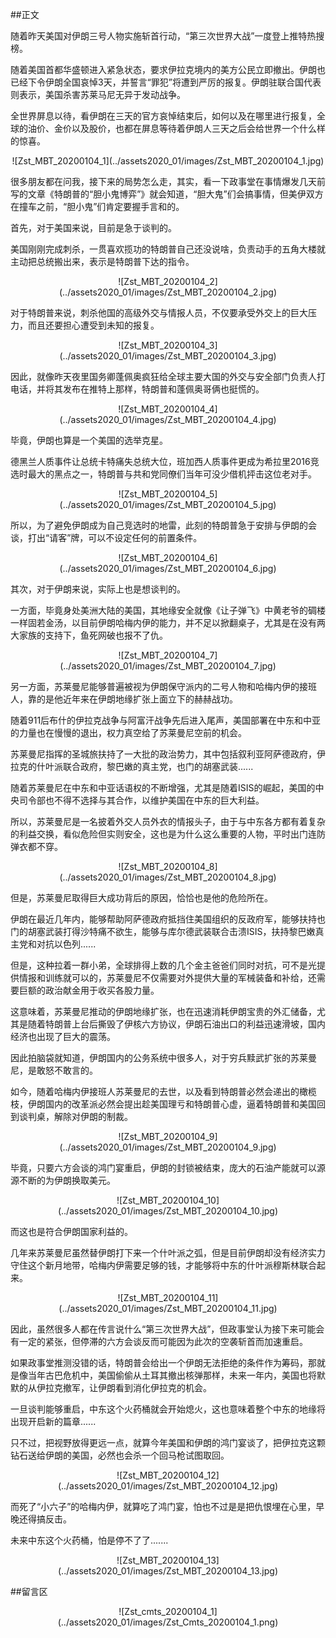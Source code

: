 ##正文

随着昨天美国对伊朗三号人物实施斩首行动，“第三次世界大战”一度登上推特热搜榜。

随着美国首都华盛顿进入紧急状态，要求伊拉克境内的美方公民立即撤出。伊朗也已经下令伊朗全国哀悼3天，并誓言“罪犯”将遭到严厉的报复。伊朗驻联合国代表则表示，美国杀害苏莱马尼无异于发动战争。

全世界屏息以待，看伊朗在三天的官方哀悼结束后，如何以及在哪里进行报复，全球的油价、金价以及股价，也都在屏息等待着伊朗人三天之后会给世界一个什么样的惊喜。

 <div align="center">![Zst_MBT_20200104_1](../assets2020_01/images/Zst_MBT_20200104_1.jpg)</div>

很多朋友都在问我，接下来的局势怎么走，其实，看一下政事堂在事情爆发几天前写的文章《特朗普的“胆小鬼博弈”》就会知道，“胆大鬼”们会搞事情，但美伊双方在撞车之前，“胆小鬼”们肯定要握手言和的。

首先，对于美国来说，目前是急于谈判的。

美国刚刚完成刺杀，一贯喜欢揽功的特朗普自己还没说啥，负责动手的五角大楼就主动把总统搬出来，表示是特朗普下达的指令。

 <div align="center">![Zst_MBT_20200104_2](../assets2020_01/images/Zst_MBT_20200104_2.jpg)</div>

对于特朗普来说，刺杀他国的高级外交与情报人员，不仅要承受外交上的巨大压力，而且还要担心遭受到未知的报复。

 <div align="center">![Zst_MBT_20200104_3](../assets2020_01/images/Zst_MBT_20200104_3.jpg)</div>

因此，就像昨天夜里国务卿蓬佩奥疯狂给全球主要大国的外交与安全部门负责人打电话，并将其发布在推特上那样，特朗普和蓬佩奥哥俩也挺慌的。

 <div align="center">![Zst_MBT_20200104_4](../assets2020_01/images/Zst_MBT_20200104_4.jpg)</div>

毕竟，伊朗也算是一个美国的选举克星。

德黑兰人质事件让总统卡特痛失总统大位，班加西人质事件更成为希拉里2016竞选时最大的黑点之一，特朗普与共和党同僚们当年可没少借机抨击这位老对手。

 <div align="center">![Zst_MBT_20200104_5](../assets2020_01/images/Zst_MBT_20200104_5.jpg)</div>

所以，为了避免伊朗成为自己竞选时的地雷，此刻的特朗普急于安排与伊朗的会谈，打出“请客”牌，可以不设定任何的前置条件。

 <div align="center">![Zst_MBT_20200104_6](../assets2020_01/images/Zst_MBT_20200104_6.jpg)</div>

其次，对于伊朗来说，实际上也是想谈判的。

一方面，毕竟身处美洲大陆的美国，其地缘安全就像《让子弹飞》中黄老爷的碉楼一样固若金汤，以目前伊朗哈梅内伊的能力，并不足以掀翻桌子，尤其是在没有两大家族的支持下，鱼死网破也报不了仇。

 <div align="center">![Zst_MBT_20200104_7](../assets2020_01/images/Zst_MBT_20200104_7.jpg)</div>

另一方面，苏莱曼尼能够普遍被视为伊朗保守派内的二号人物和哈梅内伊的接班人，靠的是他近年来在伊朗地缘扩张上面立下的赫赫战功。

随着911后布什的伊拉克战争与阿富汗战争先后进入尾声，美国部署在中东和中亚的力量也在慢慢的退出，权力真空给了苏莱曼尼空前的机会。

苏莱曼尼指挥的圣城旅扶持了一大批的政治势力，其中包括叙利亚阿萨德政府，伊拉克的什叶派联合政府，黎巴嫩的真主党，也门的胡塞武装......

随着苏莱曼尼在中东和中亚话语权的不断增强，尤其是随着ISIS的崛起，美国的中央司令部也不得不选择与其合作，以维护美国在中东的巨大利益。

所以，苏莱曼尼是一名披着外交人员外衣的情报头子，由于与中东各方都有着复杂的利益交换，看似危险但实则安全，这也是为什么这么重要的人物，平时出门连防弹衣都不穿。

 <div align="center">![Zst_MBT_20200104_8](../assets2020_01/images/Zst_MBT_20200104_8.jpg)</div>

但是，苏莱曼尼取得巨大成功背后的原因，恰恰也是他的危险所在。


伊朗在最近几年内，能够帮助阿萨德政府抵挡住美国组织的反政府军，能够扶持也门的胡塞武装打得沙特痛不欲生，能够与库尔德武装联合击溃ISIS，扶持黎巴嫩真主党和对抗以色列......

但是，这种拉着一群小弟，全球排得上数的几个金主爸爸们同时对抗，可不是光提供情报和训练就可以的，苏莱曼尼不仅需要对外提供大量的军械装备和补给，还需要巨额的政治献金用于收买各股力量。

这意味着，苏莱曼尼推动的伊朗地缘扩张，也在迅速消耗伊朗宝贵的外汇储备，尤其是随着特朗普上台后撕毁了伊核六方协议，伊朗石油出口的利益迅速滑坡，国内经济也出现了巨大的震荡。

因此拍脑袋就知道，伊朗国内的公务系统中很多人，对于穷兵黩武扩张的苏莱曼尼，是敢怒不敢言的。

如今，随着哈梅内伊接班人苏莱曼尼的去世，以及看到特朗普必然会递出的橄榄枝，伊朗国内的改革派必然会提出趁美国理亏和特朗普心虚，逼着特朗普和美国回到谈判桌，解除对伊朗的制裁。

 <div align="center">![Zst_MBT_20200104_9](../assets2020_01/images/Zst_MBT_20200104_9.jpg)</div>

毕竟，只要六方会谈的鸿门宴重启，伊朗的封锁被结束，庞大的石油产能就可以源源不断的为伊朗换取美元。

 <div align="center">![Zst_MBT_20200104_10](../assets2020_01/images/Zst_MBT_20200104_10.jpg)</div>

而这也是符合伊朗国家利益的。

几年来苏莱曼尼虽然替伊朗打下来一个什叶派之弧，但是目前伊朗却没有经济实力守住这个新月地带，哈梅内伊需要足够的钱，才能够将中东的什叶派穆斯林联合起来。

 <div align="center">![Zst_MBT_20200104_11](../assets2020_01/images/Zst_MBT_20200104_11.jpg)</div>

因此，虽然很多人都在传言说什么“第三次世界大战”，但政事堂认为接下来可能会有一定的紧张，但停滞的六方会谈反而可能因为此次的空袭斩首而加速重启。

如果政事堂推测没错的话，特朗普会给出一个伊朗无法拒绝的条件作为筹码，那就是像当年古巴危机中，美国偷偷从土耳其撤出核弹那样，未来一年内，美国也将默默的从伊拉克撤军，让伊朗看到消化伊拉克的机会。

一旦谈判能够重启，中东这个火药桶就会开始熄火，这也意味着整个中东的地缘将出现开启新的篇章......

只不过，把视野放得更远一点，就算今年美国和伊朗的鸿门宴谈了，把伊拉克这颗钻石送给伊朗的美国，必然也会杀一个回马枪试图取回。

 <div align="center">![Zst_MBT_20200104_12](../assets2020_01/images/Zst_MBT_20200104_12.jpg)</div>

而死了“小六子”的哈梅内伊，就算吃了鸿门宴，怕也不过是是把仇恨埋在心里，早晚还得搞反击。

未来中东这个火药桶，怕是停不了了.......

 <div align="center">![Zst_MBT_20200104_13](../assets2020_01/images/Zst_MBT_20200104_13.jpg)</div>

##留言区
 <div align="center">![Zst_cmts_20200104_1](../assets2020_01/images/Zst_Cmts_20200104_1.png)</div>